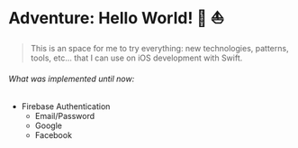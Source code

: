 # Adventure: Hello World! :rocket: :sailboat:

> This is an space for me to try everything: new technologies, patterns, tools, etc... that I can use on iOS development with Swift.

###### What was implemented until now:

* Firebase Authentication
  * Email/Password
  * Google
  * Facebook
